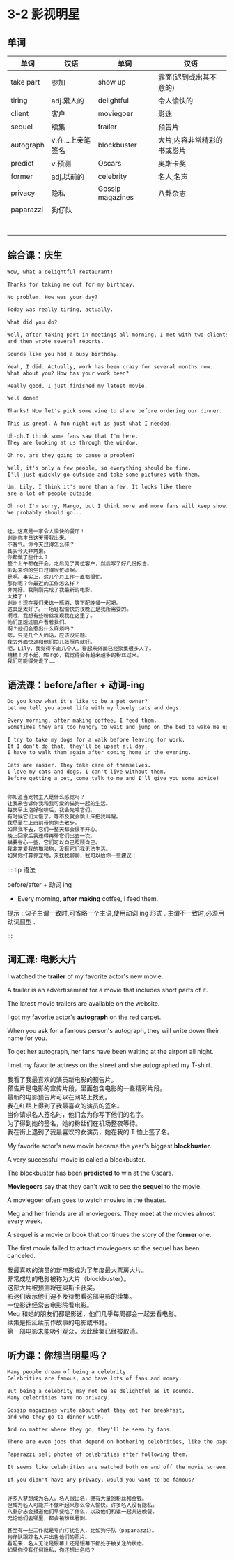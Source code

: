 # 3-2 影视明星

## 单词

| 单词      | 汉语              | 单词             | 汉语                        |
| --------- | ----------------- | ---------------- | --------------------------- |
| take part | 参加              | show up          | 露面(迟到或出其不意的)      |
| tiring    | adj.累人的        | delightful       | 令人愉快的                  |
| client    | 客户              | moviegoer        | 影迷                        |
| sequel    | 续集              | trailer          | 预告片                      |
| autograph | v.在...上亲笔签名 | blockbuster      | 大片;内容非常精彩的书或影片 |
| predict   | v.预测            | Oscars           | 奥斯卡奖                    |
| former    | adj.以前的        | celebrity        | 名人;名声                   |
| privacy   | 隐私              | Gossip magazines | 八卦杂志                    |
| paparazzi | 狗仔队            |                  |                             |
|           |                   |                  |                             |
|           |                   |                  |                             |
|           |                   |                  |                             |
|           |                   |                  |                             |
|           |                   |                  |                             |
|           |                   |                  |                             |
|           |                   |                  |                             |

## 综合课：庆生

```txt
Wow, what a delightful restaurant!

Thanks for taking me out for my birthday.

No problem. How was your day?

Today was really tiring, actually.

What did you do?

Well, after taking part in meetings all morning, I met with two clients,
and then wrote several reports.

Sounds like you had a busy birthday.

Yeah, I did. Actually, work has been crazy for several months now.
What about you? How has your work been?

Really good. I just finished my latest movie.

Well done!

Thanks! Now let's pick some wine to share before ordering our dinner.

This is great. A fun night out is just what I needed.

Uh-oh.I think some fans saw that I'm here.
They are looking at us through the window.

Oh no, are they going to cause a problem?

Well, it's only a few people, so everything should be fine.
I'll just quickly go outside and take some pictures with them.

Um, Lily. I think it's more than a few. It looks like there
are a lot of people outside.

Oh no! I'm sorry, Margo, but I think more and more fans will keep showing up.
We probably should go...


哇，这真是一家令人愉快的餐厅！
谢谢你生日这天带我出来。
不客气。你今天过得怎么样？
其实今天非常累。
你都做了些什么？
整个上午都在开会，之后见了两位客户，然后写了好几份报告。
听起来你的生日过得很忙碌啊。
是啊。事实上，这几个月工作一直都很忙。
那你呢？你最近的工作怎么样？
非常好。我刚刚完成了我最新的电影。
太棒了！
谢谢！现在我们来选一瓶酒，等下配晚餐一起喝。
这真是太好了。一场轻松愉快的夜晚正是我所需要的。
啊哦，我想有些粉丝发现我在这里了。
他们正透过窗户看着我们。
啊？他们会惹出什么麻烦吗？
嗯，只是几个人的话，应该没问题。
我去外面快速和他们拍几张照片就好。
呃，Lily，我觉得不止几个人。看起来外面已经聚集很多人了。
糟糕！对不起，Margo，我觉得会有越来越多的粉丝过来。
我们可能得先走了……
```

## 语法课：before/after + 动词-ing

```txt
Do you know what it's like to be a pet owner?
Let me tell you about life with my lovely cats and dogs.

Every morning, after making coffee, I feed them.
Sometimes they are too hungry to wait and jump on the bed to wake me up.

I try to take my dogs for a walk before leaving for work.
If I don't do that, they'll be upset all day.
I have to walk them again after coming home in the evening.

Cats are easier. They take care of themselves.
I love my cats and dogs. I can't live without them.
Before getting a pet, come talk to me and I'll give you some advice!


你知道当宠物主人是什么感觉吗？
让我来告诉你我和我可爱的猫狗一起的生活。
每天早上泡好咖啡后，我会先喂它们。
有时候它们太饿了，等不及就会跳上床把我叫醒。
我尽量在上班前带狗狗去散步。
如果我不去，它们一整天都会很不开心。
晚上回家后我还得再带它们出去一次。
猫要省心一些，它们可以自己照顾自己。
我非常爱我的猫和狗，没有它们我无法生活。
如果你打算养宠物，来找我聊聊，我可以给你一些建议！
```

::: tip 语法

before/after + 动词 ing

- Every morning, **after making** coffee, I feed them.

提示 : 句子主谓一致时,可省略一个主语,使用动词 ing 形式 . 主谓不一致时,必须用动词原型 .

:::

## 词汇课: 电影大片

I watched the **trailer** of my favorite actor's new movie.

A trailer is an advertisement for a movie that includes short parts of it.

The latest movie trailers are available on the website.

I got my favorite actor's **autograph** on the red carpet.

When you ask for a famous person's autograph, they will write down their name for you.

To get her autograph, her fans have been waiting at the airport all night.

I met my favorite actress on the street and she autographed my T-shirt.

我看了我最喜欢的演员新电影的预告片。<br/>
预告片是电影的宣传片段，里面包含电影的一些精彩片段。<br/>
最新的电影预告片可以在网站上找到。<br/>
我在红毯上得到了我最喜欢的演员的签名。<br/>
当你请求名人签名时，他们会为你写下他们的名字。<br/>
为了得到她的签名，她的粉丝们在机场整夜等待。<br/>
我在街上遇到了我最喜欢的女演员，她在我的 T 恤上签了名。<br/>

My favorite actor's new movie became the year's biggest **blockbuster**.

A very successful movie is called a blockbuster.

The blockbuster has been **predicted** to win at the Oscars.

**Moviegoers** say that they can't wait to see the **sequel** to the movie.

A moviegoer often goes to watch movies in the theater.

Meg and her friends are all moviegoers. They meet at the movies almost every week.

A sequel is a movie or book that continues the story of the **former** one.

The first movie failed to attract moviegoers so the sequel has been canceled.

我最喜欢的演员的新电影成为了年度最大票房大片。<br/>
非常成功的电影被称为大片（blockbuster）。<br/>
这部大片被预测将在奥斯卡获奖。<br/>
影迷们表示他们迫不及待想看这部电影的续集。<br/>
一位影迷经常去电影院看电影。<br/>
Meg 和她的朋友们都是影迷，他们几乎每周都会一起去看电影。<br/>
续集是指延续前作故事的电影或书籍。<br/>
第一部电影未能吸引观众，因此续集已经被取消。<br/>

## 听力课：你想当明星吗？

```txt
Many people dream of being a celebrity.
Celebrities are famous, and have lots of fans and money.

But being a celebrity may not be as delightful as it sounds.
Many celebrities have no privacy.

Gossip magazines write about what they eat for breakfast,
and who they go to dinner with.

And no matter where they go, they'll be seen by fans.

There are even jobs that depend on bothering celebrities, like the paparazzi.

Paparazzi sell photos of celebrities after following them.

It seems like celebrities are watched both on and off the movie screen.

If you didn't have any privacy, would you want to be famous?


许多人梦想成为名人。名人很出名，拥有大量的粉丝和金钱。
但成为名人可能并不像听起来那么令人愉快。许多名人没有隐私。
八卦杂志会报道他们早餐吃了什么，以及他们和谁一起共进晚餐。
无论他们去哪里，都会被粉丝看到。

甚至有一些工作就是专门打扰名人，比如狗仔队（paparazzi）。
狗仔队跟踪名人并出售他们的照片。
看起来，名人无论是银幕上还是银幕下都处于被关注的状态。
如果你没有任何隐私，你还想出名吗？
```
